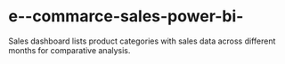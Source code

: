 # e--commarce-sales-power-bi-
Sales dashboard lists product categories with sales data across different months for comparative analysis.
